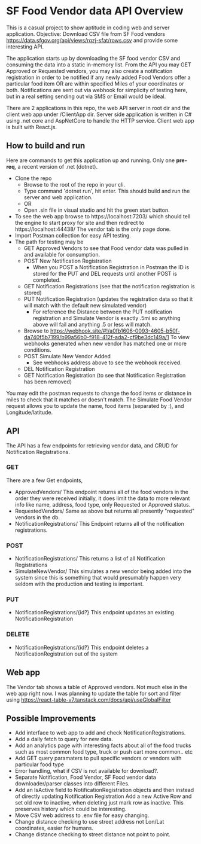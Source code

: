 # SF Food Vendor data API Overview

This is a casual project to show aptitude in coding web and server application.
Objective: Download CSV file from SF Food vendors https://data.sfgov.org/api/views/rqzj-sfat/rows.csv and provide some interesting API.

The application starts up by downloading the SF food vendor CSV and consuming the data into a static in-memory list.
From the API you may GET Approved or Requested vendors, you may also create a notification registration in order to be notified if any newly added Food Vendors offer a particular food item OR are within specified Miles of your coordinates or both.
Notifications are sent out via webhook for simplicity of testing here, but in a real setting sending out via SMS or Email would be ideal.


There are 2 applications in this repo, the web API server in root dir and the client web app under /ClientApp dir.
Server side application is written in C# using .net core and AspNetCore to handle the HTTP service.
Client web app is built with React.js.


## How to build and run
Here are commands to get this application up and running.
Only one **pre-req**, a recent version of .net (dotnet).

- Clone the repo
    - Browse to the root of the repo in your cli.
    - Type command 'dotnet run', hit enter. This should build and run the server and web application.
    - OR
    - Open .sln file in visual studio and hit the green start button.
- To see the web app browse to https://localhost:7203/ which should tell the engine to start proxy for site and then redirect to https://localhost:44438/  The vendor tab is the only page done.
- Import Postman collection for easy API testing.
- The path for testing may be
    * GET Approved Vendors to see that Food vendor data was pulled in and available for consumption.
    * POST New Notification Registration
        * When you POST a Notification Registration in Postman the ID is stored for the PUT and DEL requests until another POST is completed.
    * GET Notification Registrations (see that the notification registration is stored)
    * PUT Notification Registration (updates the registration data so that it will match with the default new simulated vendor)
        * For reference the Distance between the PUT notification registration and Simulate Vendor is exactly .5mi so anything above will fail and anything .5 or less will match.
    * Browse to https://webhook.site/#!/a0fb1606-0093-4605-b50f-da740f5b7199/b99a56b0-f918-412f-ada2-cf9be3dc149a/1 To view webhooks generated when new vendor has matched one or more conditions.
    * POST Simulate New Vendor Added
        * See webhooks address above to see the webhook received.
    * DEL Notification Registration
    * GET Notification Registration (to see that Notification Registration has been removed)

You may edit the postman requests to change the food items or distance in miles to check that it matches or doesn't match. The Simulate Food Vendor request allows you to update the name, food items (separated by :), and Longitude/latitude.


## API
The API has a few endpoints for retrieving vendor data, and CRUD for Notification Registrations.

### GET
There are a few Get endpoints,
* ApprovedVendors/
This endpoint returns all of the food vendors in the order they were received initially, it does limit the data to more relevant info like name, address, food type, only Requested or Approved status.
* RequestedVendors/
Same as above but returns all presently "requested" vendors in the db.
* NotificationRegistrations/
This Endpoint returns all of the notification registrations.

### POST
* NotificationRegistrations/
This returns a list of all Notification Registrations
* SimulateNewVendor/
This simulates a new vendor being added into the system since this is something that would presumably happen very seldom with the production and testing is important.


### PUT
* NotificationRegistrations/{id?}
This endpoint updates an existing NotificationRegistration

### DELETE
* NotificationRegistrations/{id?}
This endpoint deletes a NotificationRegistration out of the system


## Web app
The Vendor tab shows a table of Approved vendors. Not much else in the web app right now.
I was planning to update the table for sort and filter using https://react-table-v7.tanstack.com/docs/api/useGlobalFilter 


## Possible Improvements

* Add interface to web app to add and check NotificationRegistrations.
* Add a daily fetch to query for new data.
* Add an analytics page with interesting facts about all of the food trucks such as most common food type, truck or push cart more common.. etc
* Add GET query paramaters to pull specific vendors or vendors with particular food type
* Error handling, what if CSV is not available for download?.
* Separate Notification, Food Vendor, SF Food vendor data downloader/parser classes into different Files.
* Add an IsActive field to NotificationRegistration objects and then instead of directly updating Notification Registration Add a new Active Row and set old row to inactive, when deleting just mark row as inactive. This preserves history which could be interesting.
* Move CSV web address to .env file for easy changing.
* Change distance checking to use street address not Lon/Lat coordinates, easier for humans.
* Change distance checking to street distance not point to point.

